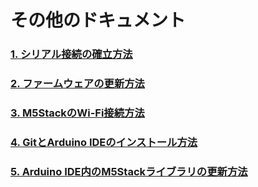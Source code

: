 # その他のドキュメント

### [1. シリアル接続の確立方法](ja/related_documents/establish_serial_connection)

### [2. ファームウェアの更新方法](ja/related_documents/how_to_burn_firmware)

### [3. M5StackのWi-Fi接続方法](ja/related_documents/how_to_connect_wifi_using_core)

### [4. GitとArduino IDEのインストール方法](ja/related_documents/how_to_install_git_and_arduino)

### [5. Arduino IDE内のM5Stackライブラリの更新方法](ja/related_documents/upgrade_m5stack_lib)
